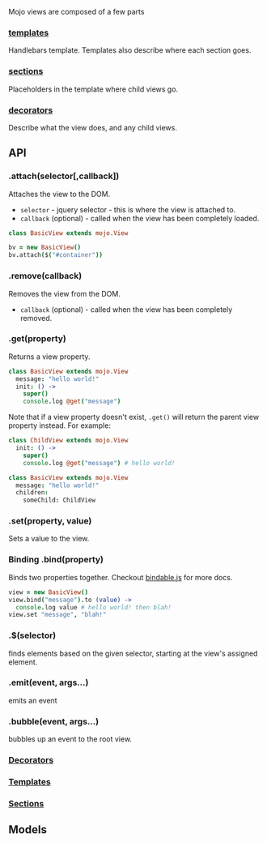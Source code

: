 Mojo views are composed of a few parts

### [templates](./templates)

Handlebars template. Templates also describe where each section goes.

### [sections](./sections)

Placeholders in the template where child views go.

### [decorators](./decorators)

Describe what the view does, and any child views.

## API

### .attach(selector[,callback])

Attaches the view to the DOM.

- `selector` - jquery selector - this is where the view is attached to.
- `callback` (optional) - called when the view has been completely loaded.

```coffeescript
class BasicView extends mojo.View

bv = new BasicView()
bv.attach($("#container"))
```

### .remove(callback)

Removes the view from the DOM.

- `callback` (optional) - called when the view has been completely removed.


### .get(property)

Returns a view property. 

```coffeescript
class BasicView extends mojo.View
  message: "hello world!"
  init: () ->
    super()
    console.log @get("message")
```

Note that if a view property doesn't exist, `.get()` will return the parent view property instead. For example:

```coffeescript
class ChildView extends mojo.View
  init: () ->
    super()
    console.log @get("message") # hello world!

class BasicView extends mojo.View
  message: "hello world!"
  children: 
    someChild: ChildView
```

### .set(property, value)

Sets a value to the view.

### Binding .bind(property) 

Binds two properties together. Checkout [bindable.js](https://github.com/classdojo/bindable.js) for more docs.

```coffeescript
view = new BasicView()
view.bind("message").to (value) ->
  console.log value # hello world! then blah!
view.set "message", "blah!"
```


### .$(selector)

finds elements based on the given selector, starting at the view's assigned element.

### .emit(event, args...)

emits an event

### .bubble(event, args...)

bubbles up an event to the root view.


### [Decorators](./decorators)

### [Templates](./templates)

### [Sections](./sections)


## Models